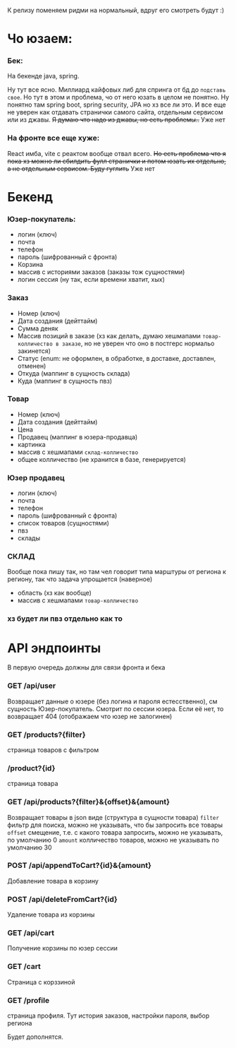 К релизу поменяем ридми на нормальный, вдруг его смотреть будут :)

# Чо юзаем:
### Бек:
На бекенде java, spring.

Ну тут все ясно. Миллиард кайфовых либ для спринга от бд до `подставь свое`. Но тут в этом и проблема, чо от него юзать в целом не понятно. Ну понятно там spring boot, spring security, JPA но хз все ли это. И все еще не уверен как отдавать странички самого сайта, отдельным сервисом или из джавы. ~~Я думаю что надо из джавы, но есть проблемы..~~ Уже нет

### На фронте все еще хуже:
React имба, vite с реактом вообще отвал всего. ~~Но есть проблема что я пока хз можно ли сбилдить фулл странички и потом юзать их отдельно, а не отдельным сервисом. Буду гуглить~~ Уже нет



# Бекенд

### Юзер-покупатель:
- логин (ключ)
- почта
- телефон
- пароль (шифрованный с фронта)
- Корзина 
- массив с историями заказов (заказы тож сущностями)
- логин сессия (ну так, если времени хватит, хых)

### Заказ
- Номер (ключ)
- Дата создания (дейттайм)
- Сумма деняк
- Массив позиций в заказе (хз как делать, думаю хешмапами `товар-колличество в заказе`, но не уверен что оно в постгерс нормальо закинется)
- Статус (enum: не оформлен, в обработке, в доставке, доставлен, отменен)
- Откуда (маппинг в сущность склада)
- Куда (маппинг в сущность пвз)

### Товар
- Номер (ключ)
- Дата создания (дейттайм)
- Цена
- Продавец (маппинг в юзера-продавца)
- картинка
- массив с хешмапами `склад-колличество`
- общее колличество (не хранится в базе, генерируется)

### Юзер продавец
- логин (ключ)
- почта
- телефон
- пароль (шифрованный с фронта)
- список товаров (сущностями)
- пвз
- склады

### СКЛАД
Вообще пока пишу так, но там чел говорит типа марштуры от региона к региону, так что задача упрощается (наверное)
- область (хз как вообще)
- массив с хешмапами `товар-колличество`

### хз будет ли пвз отдельно как то

# API эндпоинты
В первую очередь должны для связи фронта и бека

### GET /api/user
Возвращает данные о юзере (без логина и пароля естесственно), см сущность Юзер-покупатель. 
Смотрит по сессии юзера. Если её нет, то возвращает 404 (отображаем что юзер не залогинен)

### GET /products?{filter}
страница товаров с фильтром

### /product?{id}
страница товара

### GET /api/products?{filter}&{offset}&{amount}
Возвращает товары в json виде (структура в сущности товара)
`filter` фильтр для поиска, можно не указывать, что бы запросить все товары
`offset` смещение, т.е. с какого товара запросить, можно не указывать, по умолчанию 0
`amount` колличество товаров, можно не указывать по умолчанию 30

### POST /api/appendToCart?{id}&{amount}
Добавление товара в корзину

### POST /api/deleteFromCart?{id}
Удаление товара из корзины

### GET /api/cart
Получение корзины по юзер сессии

### GET /cart
Страница с корззиной

### GET /profile
страница профиля. Тут история заказов, настройки пароля, выбор региона



Будет дополнятся.
